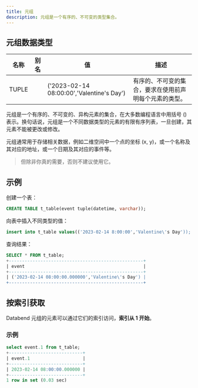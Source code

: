 ```yaml
---
title: 元组
description: 元组是一个有序的、不可变的类型集合。
---
```


## 元组数据类型

| 名称  | 别名 | 值                                        | 描述                                                                                                      |
|-------|------|-------------------------------------------|-----------------------------------------------------------------------------------------------------------|
| TUPLE |      | ('2023-02-14 08:00:00','Valentine's Day') | 有序的、不可变的集合，要求在使用前声明每个元素的类型。                                                    |

元组是一个有序的、不可变的、异构元素的集合，在大多数编程语言中用括号 () 表示。换句话说，元组是一个不同数据类型的元素的有限有序列表，一旦创建，其元素不能被更改或修改。

元组通常用于存储相关数据，例如二维空间中一个点的坐标 (x, y)，或一个名称及其对应的地址，或一个日期及其对应的事件等。

> 但除非你真的需要，否则不建议使用它。

## 示例

创建一个表：
```sql
CREATE TABLE t_table(event tuple(datetime, varchar));
```

向表中插入不同类型的值：
```sql
insert into t_table values(('2023-02-14 8:00:00','Valentine\'s Day'));
```

查询结果：
```sql
SELECT * FROM t_table;
+---------------------------------------------------+
| event                                             |
+---------------------------------------------------+
| ('2023-02-14 08:00:00.000000','Valentine\'s Day') |
+---------------------------------------------------+
```

## 按索引获取

Databend 元组的元素可以通过它们的索引访问，**索引从 1 开始**。

### 示例

```sql
select event.1 from t_table;
+----------------------------+
| event.1                    |
+----------------------------+
| 2023-02-14 08:00:00.000000 |
+----------------------------+
1 row in set (0.03 sec)
```